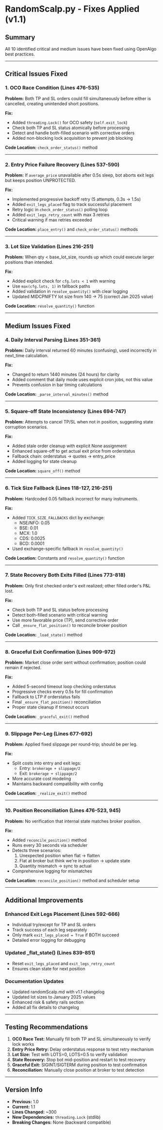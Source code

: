 # RandomScalp.py - Fixes Applied (v1.1)

## Summary
All 10 identified critical and medium issues have been fixed using OpenAlgo best practices.

---

## Critical Issues Fixed

### 1. OCO Race Condition (Lines 476-535)
**Problem:** Both TP and SL orders could fill simultaneously before either is cancelled, creating unintended short positions.

**Fix:**
- Added `threading.Lock()` for OCO safety (`self.exit_lock`)
- Check both TP and SL status atomically before processing
- Detect and handle both-filled scenario with corrective orders
- Added non-blocking lock acquisition to prevent job blocking

**Code Location:** `check_order_status()` method

---

### 2. Entry Price Failure Recovery (Lines 537-590)
**Problem:** If `average_price` unavailable after 0.5s sleep, bot aborts exit legs but keeps position UNPROTECTED.

**Fix:**
- Implemented progressive backoff retry (5 attempts, 0.3s → 1.5s)
- Added `exit_legs_placed` flag to track successful placement
- Retry logic in `check_order_status()` polling loop
- Added `exit_legs_retry_count` with max 3 retries
- Critical warning if max retries exceeded

**Code Location:** `place_entry()` and `check_order_status()` methods

---

### 3. Lot Size Validation (Lines 216-251)
**Problem:** When qty < base_lot_size, rounds up which could execute larger positions than intended.

**Fix:**
- Added explicit check for `cfg.lots < 1` with warning
- Use `max(cfg.lots, 1)` in fallback paths
- Added validation in `resolve_quantity()` with clear logging
- Updated MIDCPNIFTY lot size from 140 → 75 (correct Jan 2025 value)

**Code Location:** `resolve_quantity()` function

---

## Medium Issues Fixed

### 4. Daily Interval Parsing (Lines 351-361)
**Problem:** Daily interval returned 60 minutes (confusing), used incorrectly in next_time calculation.

**Fix:**
- Changed to return 1440 minutes (24 hours) for clarity
- Added comment that daily mode uses explicit cron jobs, not this value
- Prevents confusion in bar timing calculations

**Code Location:** `_parse_interval_minutes()` method

---

### 5. Square-off State Inconsistency (Lines 694-747)
**Problem:** Attempts to cancel TP/SL when not in position, suggesting state corruption scenarios.

**Fix:**
- Added stale order cleanup with explicit None assignment
- Enhanced square-off to get actual exit price from orderstatus
- Fallback chain: orderstatus → quotes → entry_price
- Added logging for state cleanup

**Code Location:** `square_off()` method

---

### 6. Tick Size Fallback (Lines 118-127, 216-251)
**Problem:** Hardcoded 0.05 fallback incorrect for many instruments.

**Fix:**
- Added `TICK_SIZE_FALLBACKS` dict by exchange:
  - NSE/NFO: 0.05
  - BSE: 0.01
  - MCX: 1.0
  - CDS: 0.0025
  - BCD: 0.0001
- Used exchange-specific fallback in `resolve_quantity()`

**Code Location:** Constants and `resolve_quantity()` function

---

### 7. State Recovery Both Exits Filled (Lines 773-818)
**Problem:** Only first checked order's exit realized; other filled order's P&L lost.

**Fix:**
- Check both TP and SL status before processing
- Detect both-filled scenario with critical warning
- Use more favorable price (TP), send corrective order
- Call `_ensure_flat_position()` to reconcile broker position

**Code Location:** `_load_state()` method

---

### 8. Graceful Exit Confirmation (Lines 909-972)
**Problem:** Market close order sent without confirmation; position could remain if rejected.

**Fix:**
- Added 5-second timeout loop checking orderstatus
- Progressive checks every 0.5s for fill confirmation
- Fallback to LTP if orderstatus fails
- Final `_ensure_flat_position()` reconciliation
- Proper state cleanup if timeout occurs

**Code Location:** `_graceful_exit()` method

---

### 9. Slippage Per-Leg (Lines 677-692)
**Problem:** Applied fixed slippage per round-trip; should be per leg.

**Fix:**
- Split costs into entry and exit legs:
  - Entry: `brokerage + slippage/2`
  - Exit: `brokerage + slippage/2`
- More accurate cost modeling
- Maintains backward compatibility with config

**Code Location:** `_realize_exit()` method

---

### 10. Position Reconciliation (Lines 476-523, 945)
**Problem:** No verification that internal state matches broker position.

**Fix:**
- Added `reconcile_position()` method
- Runs every 30 seconds via scheduler
- Detects three scenarios:
  1. Unexpected position when flat → flatten
  2. Flat at broker but think we're in position → update state
  3. Quantity mismatch → sync to actual
- Comprehensive logging for mismatches

**Code Location:** `reconcile_position()` method and scheduler setup

---

## Additional Improvements

### Enhanced Exit Legs Placement (Lines 592-666)
- Individual try/except for TP and SL orders
- Track success of each leg separately
- Only mark `exit_legs_placed = True` if BOTH succeed
- Detailed error logging for debugging

### Updated _flat_state() (Lines 839-851)
- Reset `exit_legs_placed` and `exit_legs_retry_count`
- Ensures clean state for next position

### Documentation Updates
- Updated randomScalp.md with v1.1 changelog
- Updated lot sizes to January 2025 values
- Enhanced risk & safety rails section
- Added all fix details to changelog

---

## Testing Recommendations

1. **OCO Race Test:** Manually fill both TP and SL simultaneously to verify lock works
2. **Entry Price Retry:** Delay orderstatus response to test retry mechanism
3. **Lot Size:** Test with LOTS=0, LOTS=0.5 to verify validation
4. **State Recovery:** Stop bot mid-position and restart to test recovery
5. **Graceful Exit:** SIGINT/SIGTERM during position to test confirmation
6. **Reconciliation:** Manually close position at broker to test detection

---

## Version Info
- **Previous:** 1.0
- **Current:** 1.1
- **Lines Changed:** ~300
- **New Dependencies:** `threading.Lock` (stdlib)
- **Breaking Changes:** None (backward compatible)
